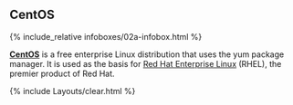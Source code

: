## CentOS
{% include_relative infoboxes/02a-infobox.html %}

[**CentOS**](https://www.centos.org/) is a free enterprise Linux distribution that uses the yum package manager. It is used as the basis for [Red Hat Enterprise Linux](https://www.redhat.com/en/technologies/linux-platforms/enterprise-linux) (RHEL), the premier product of Red Hat.

{% include Layouts/clear.html %}
